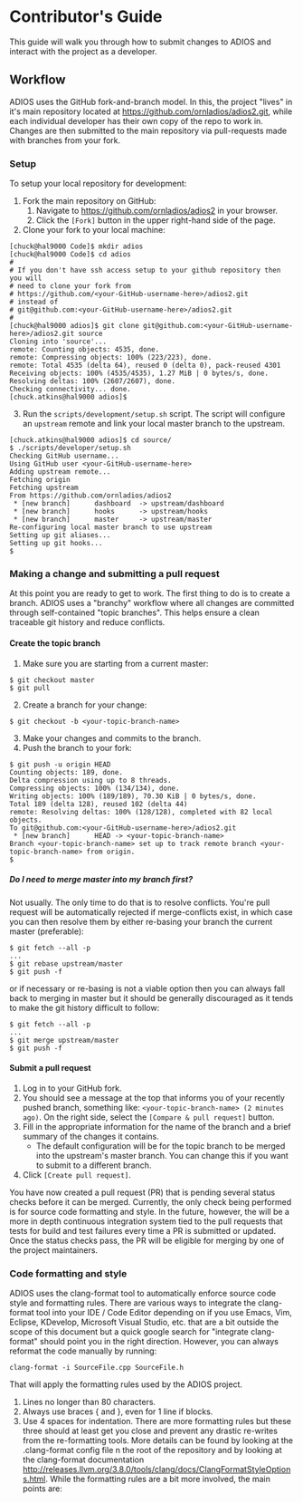 # Contributor's Guide

This guide will walk you through how to submit changes to ADIOS and interact
with the project as a developer.

## Workflow
ADIOS uses the GitHub fork-and-branch model. In this, the project "lives" in it's main repository located at https://github.com/ornladios/adios2.git, while each individual developer has their own copy of the repo to work in.  Changes are then submitted to the main repository via pull-requests made with branches from your fork.

### Setup
To setup your local repository for development:

  1. Fork the main repository on GitHub:
     1. Navigate to https://github.com/ornladios/adios2 in your browser.
     1. Click the `[Fork]` button in the upper right-hand side of the page.
  2. Clone your fork to your local machine:
```
[chuck@hal9000 Code]$ mkdir adios
[chuck@hal9000 Code]$ cd adios
#
# If you don't have ssh access setup to your github repository then you will
# need to clone your fork from
# https://github.com/<your-GitHub-username-here>/adios2.git
# instead of
# git@github.com:<your-GitHub-username-here>/adios2.git
#
[chuck@hal9000 adios]$ git clone git@github.com:<your-GitHub-username-here>/adios2.git source
Cloning into 'source'...
remote: Counting objects: 4535, done.
remote: Compressing objects: 100% (223/223), done.
remote: Total 4535 (delta 64), reused 0 (delta 0), pack-reused 4301
Receiving objects: 100% (4535/4535), 1.27 MiB | 0 bytes/s, done.
Resolving deltas: 100% (2607/2607), done.
Checking connectivity... done.
[chuck.atkins@hal9000 adios]$
```
  3. Run the `scripts/development/setup.sh` script.  The script will configure an `upstream` remote and link your local master branch to the upstream.
```
[chuck.atkins@hal9000 adios]$ cd source/
$ ./scripts/developer/setup.sh
Checking GitHub username...
Using GitHub user <your-GitHub-username-here>
Adding upstream remote...
Fetching origin
Fetching upstream
From https://github.com/ornladios/adios2
 * [new branch]      dashboard  -> upstream/dashboard
 * [new branch]      hooks      -> upstream/hooks
 * [new branch]      master     -> upstream/master
Re-configuring local master branch to use upstream
Setting up git aliases...
Setting up git hooks...
$
```

### Making a change and submitting a pull request
At this point you are ready to get to work.  The first thing to do is to create a branch.  ADIOS uses a "branchy" workflow where all changes are committed through self-contained "topic branches".  This helps ensure a clean traceable git history and reduce conflicts.

#### Create the topic branch

1. Make sure you are starting from a current master:
```
$ git checkout master
$ git pull
```
2. Create a branch for your change:
```
$ git checkout -b <your-topic-branch-name>
```
3. Make your changes and commits to the branch.
4. Push the branch to your fork:
```
$ git push -u origin HEAD
Counting objects: 189, done.
Delta compression using up to 8 threads.
Compressing objects: 100% (134/134), done.
Writing objects: 100% (189/189), 70.30 KiB | 0 bytes/s, done.
Total 189 (delta 128), reused 102 (delta 44)
remote: Resolving deltas: 100% (128/128), completed with 82 local objects.
To git@github.com:<your-GitHub-username-here>/adios2.git
 * [new branch]      HEAD -> <your-topic-branch-name>
Branch <your-topic-branch-name> set up to track remote branch <your-topic-branch-name> from origin.
$
```

##### Do I need to merge master into my branch first?
Not usually.  The only time to do that is to resolve conflicts.  You're pull request will be automatically rejected if merge-conflicts exist, in which case you can then resolve them by either re-basing your branch the current master (preferable):
```
$ git fetch --all -p
...
$ git rebase upstream/master
$ git push -f
```
or if necessary or re-basing is not a viable option then you can always fall back to merging in master but it should be generally discouraged as it tends to make the git history difficult to follow:
```
$ git fetch --all -p
...
$ git merge upstream/master
$ git push -f
```

#### Submit a pull request
1. Log in to your GitHub fork.
2. You should see a message at the top that informs you of your recently pushed branch, something like: `<your-topic-branch-name> (2 minutes ago)`.  On the right side, select the `[Compare & pull request]` button.
3. Fill in the appropriate information for the name of the branch and a brief summary of the changes it contains.
   * The default configuration will be for the topic branch to be merged into the upstream's master branch.  You can change this if you want to submit to a different branch.
4. Click `[Create pull request]`.

You have now created a pull request (PR) that is pending several status checks before it can be merged.  Currently, the only check being performed is for source code formatting and style.  In the future, however, the will be a more in depth continuous integration system tied to the pull requests that tests for build and test failures every time a PR is submitted or updated.  Once the status checks pass, the PR will be eligible for merging by one of the project maintainers.

### Code formatting and style
ADIOS uses the clang-format tool to automatically enforce source code style and formatting rules.  There are various ways to integrate the clang-format tool into your IDE / Code Editor depending on if you use Emacs, Vim, Eclipse, KDevelop, Microsoft Visual Studio, etc. that are a bit outside the scope of this document but a quick google search for "integrate <insert-editor-here> clang-format" should point you in the right direction.  However, you can always reformat the code manually by running:
```
clang-format -i SourceFile.cpp SourceFile.h
```
That will apply the formatting rules used by the ADIOS project.
1. Lines no longer than 80 characters.
1. Always use braces { and }, even for 1 line if blocks.
1. Use 4 spaces for indentation.
There are more formatting rules but these three should at least get you close and prevent any drastic re-writes from the re-formatting tools.  More details can be found by looking at the .clang-format config file n the root of the repository and by looking at the clang-format documentation http://releases.llvm.org/3.8.0/tools/clang/docs/ClangFormatStyleOptions.html.  While the formatting rules are a bit more involved, the main points are:
